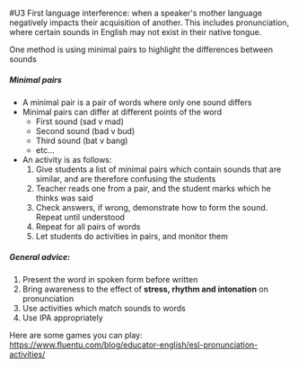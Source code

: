 #U3
First language interference: when a speaker's mother language negatively impacts their acquisition of another. This includes pronunciation, where certain sounds in English may not exist in their native tongue.

One method is using minimal pairs to highlight the differences between sounds
##### Minimal pairs
- A minimal pair is a pair of words where only one sound differs
- Minimal pairs can differ at different points of the word
	- First sound (sad v mad)
	- Second sound (bad v bud)
	- Third sound (bat v bang)
	- etc...
- An activity is as follows:
	1. Give students a list of minimal pairs which contain sounds that are similar, and are therefore confusing the students
	2. Teacher reads one from a pair, and the student marks which he thinks was said
	3. Check answers, if wrong, demonstrate how to form the sound. Repeat until understood
	4. Repeat for all pairs of words
	5. Let students do activities in pairs, and monitor them

##### General advice:
1. Present the word in spoken form before written
2. Bring awareness to the effect of **stress, rhythm and intonation** on pronunciation
3. Use activities which match sounds to words
4. Use IPA appropriately

Here are some games you can play: https://www.fluentu.com/blog/educator-english/esl-pronunciation-activities/